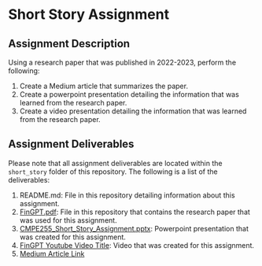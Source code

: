 # Short Story Assignment  

## Assignment Description

Using a research paper that was published in 2022-2023, perform the following:

1. Create a Medium article that summarizes the paper.
2. Create a powerpoint presentation detailing the information that was learned from the research paper.
3. Create a video presentation detailing the information that was learned from the research paper.

## Assignment Deliverables

Please note that all assignment deliverables are located within the `short_story` folder of this repository. The following is a list of the deliverables:

1. README.md: File in this repository detailing information about this assignment.
2. [FinGPT.pdf](https://arxiv.org/pdf/2310.04793.pdf): File in this repository that contains the research paper that was used for this assignment.
3. [CMPE255_Short_Story_Assignment.pptx](https://www.slideshare.net/shawnchumbar/cmpe255-short-story-assignment-fingpt): Powerpoint presentation that was created for this assignment.
4. [FinGPT Youtube Video Title](http://youtube.com): Video that was created for this assignment.
5. [Medium Article Link](https://medium.com/@shawn.chumbar/exploring-the-capabilities-of-fingpt-instruction-tuning-for-financial-language-models-3cf7e63b3891)